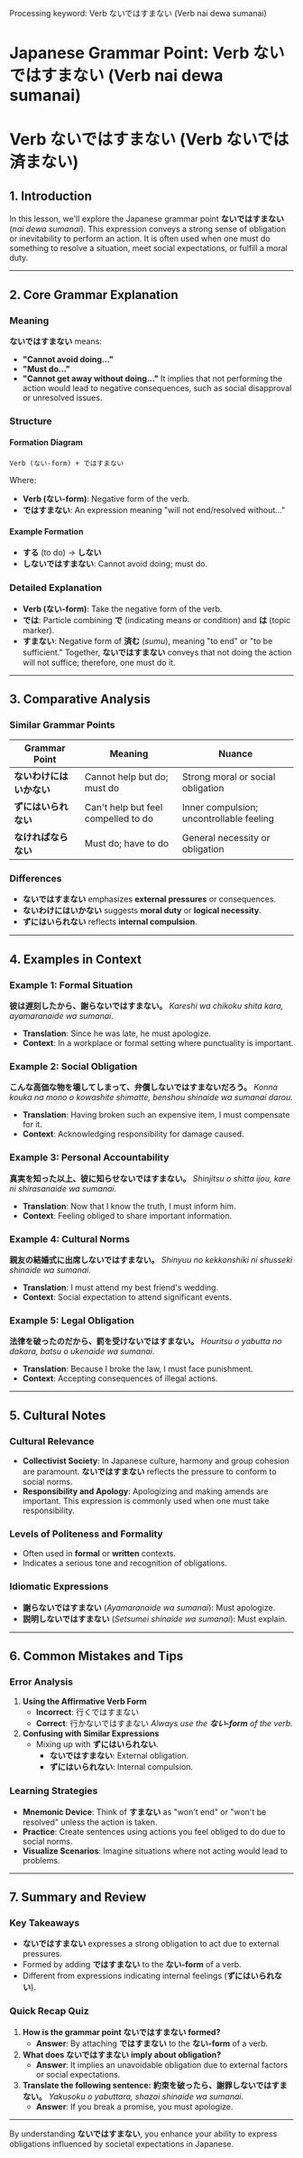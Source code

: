 Processing keyword: Verb ないではすまない (Verb nai dewa sumanai)
# Japanese Grammar Point: Verb ないではすまない (Verb nai dewa sumanai)
# Verb ないではすまない (Verb ないでは済まない)
## 1. Introduction
In this lesson, we'll explore the Japanese grammar point **ないではすまない** (*nai dewa sumanai*). This expression conveys a strong sense of obligation or inevitability to perform an action. It is often used when one must do something to resolve a situation, meet social expectations, or fulfill a moral duty.

---
## 2. Core Grammar Explanation
### Meaning
**ないではすまない** means:
- **"Cannot avoid doing..."**
- **"Must do..."**
- **"Cannot get away without doing..."**
It implies that not performing the action would lead to negative consequences, such as social disapproval or unresolved issues.
### Structure
#### Formation Diagram
```
Verb (ない-form) + ではすまない
```
Where:
- **Verb (ない-form)**: Negative form of the verb.
- **ではすまない**: An expression meaning "will not end/resolved without..."
#### Example Formation
- **する** (to do) → **しない**
- **しないではすまない**: Cannot avoid doing; must do.
### Detailed Explanation
- **Verb (ない-form)**: Take the negative form of the verb.
- **では**: Particle combining **で** (indicating means or condition) and **は** (topic marker).
- **すまない**: Negative form of **済む** (*sumu*), meaning "to end" or "to be sufficient."
Together, **ないではすまない** conveys that not doing the action will not suffice; therefore, one must do it.
---
## 3. Comparative Analysis
### Similar Grammar Points
| Grammar Point                | Meaning                                     | Nuance                                         |
|------------------------------|---------------------------------------------|------------------------------------------------|
| **ないわけにはいかない**       | Cannot help but do; must do                 | Strong moral or social obligation              |
| **ずにはいられない**          | Can't help but feel compelled to do         | Inner compulsion; uncontrollable feeling       |
| **なければならない**          | Must do; have to do                         | General necessity or obligation                |
### Differences
- **ないではすまない** emphasizes **external pressures** or consequences.
- **ないわけにはいかない** suggests **moral duty** or **logical necessity**.
- **ずにはいられない** reflects **internal compulsion**.
---
## 4. Examples in Context
### Example 1: Formal Situation
**彼は遅刻したから、謝らないではすまない。**
*Kareshi wa chikoku shita kara, ayamaranaide wa sumanai.*
- **Translation**: Since he was late, he must apologize.
- **Context**: In a workplace or formal setting where punctuality is important.
### Example 2: Social Obligation
**こんな高価な物を壊してしまって、弁償しないではすまないだろう。**
*Konna kouka na mono o kowashite shimatte, benshou shinaide wa sumanai darou.*
- **Translation**: Having broken such an expensive item, I must compensate for it.
- **Context**: Acknowledging responsibility for damage caused.
### Example 3: Personal Accountability
**真実を知った以上、彼に知らせないではすまない。**
*Shinjitsu o shitta ijou, kare ni shirasanaide wa sumanai.*
- **Translation**: Now that I know the truth, I must inform him.
- **Context**: Feeling obliged to share important information.
### Example 4: Cultural Norms
**親友の結婚式に出席しないではすまない。**
*Shinyuu no kekkonshiki ni shusseki shinaide wa sumanai.*
- **Translation**: I must attend my best friend's wedding.
- **Context**: Social expectation to attend significant events.
### Example 5: Legal Obligation
**法律を破ったのだから、罰を受けないではすまない。**
*Houritsu o yabutta no dakara, batsu o ukenaide wa sumanai.*
- **Translation**: Because I broke the law, I must face punishment.
- **Context**: Accepting consequences of illegal actions.
---
## 5. Cultural Notes
### Cultural Relevance
- **Collectivist Society**: In Japanese culture, harmony and group cohesion are paramount. **ないではすまない** reflects the pressure to conform to social norms.
- **Responsibility and Apology**: Apologizing and making amends are important. This expression is commonly used when one must take responsibility.
### Levels of Politeness and Formality
- Often used in **formal** or **written** contexts.
- Indicates a serious tone and recognition of obligations.
### Idiomatic Expressions
- **謝らないではすまない** (*Ayamaranaide wa sumanai*): Must apologize.
- **説明しないではすまない** (*Setsumei shinaide wa sumanai*): Must explain.
---
## 6. Common Mistakes and Tips
### Error Analysis
1. **Using the Affirmative Verb Form**
   - **Incorrect**: 行くではすまない
   - **Correct**: 行かないではすまない
   *Always use the **ない-form** of the verb.*
2. **Confusing with Similar Expressions**
   - Mixing up with **ずにはいられない**.
     - **ないではすまない**: External obligation.
     - **ずにはいられない**: Internal compulsion.
### Learning Strategies
- **Mnemonic Device**: Think of **すまない** as "won't end" or "won't be resolved" unless the action is taken.
- **Practice**: Create sentences using actions you feel obliged to do due to social norms.
- **Visualize Scenarios**: Imagine situations where not acting would lead to problems.
---
## 7. Summary and Review
### Key Takeaways
- **ないではすまない** expresses a strong obligation to act due to external pressures.
- Formed by adding **ではすまない** to the **ない-form** of a verb.
- Different from expressions indicating internal feelings (**ずにはいられない**).
### Quick Recap Quiz
1. **How is the grammar point **ないではすまない** formed?**
   - **Answer**: By attaching **ではすまない** to the **ない-form** of a verb.
2. **What does **ないではすまない** imply about obligation?**
   - **Answer**: It implies an unavoidable obligation due to external factors or social expectations.
3. **Translate the following sentence:**
   **約束を破ったら、謝罪しないではすまない。**
   *Yakusoku o yabuttara, shazai shinaide wa sumanai.*
   - **Answer**: If you break a promise, you must apologize.
---
By understanding **ないではすまない**, you enhance your ability to express obligations influenced by societal expectations in Japanese.
